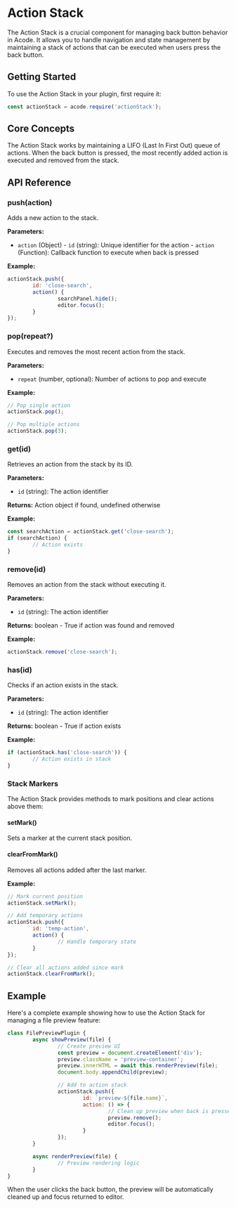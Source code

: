 # Action Stack

The Action Stack is a crucial component for managing back button behavior in Acode. It allows you to handle navigation and state management by maintaining a stack of actions that can be executed when users press the back button.

## Getting Started

To use the Action Stack in your plugin, first require it:

```js
const actionStack = acode.require('actionStack');
```

## Core Concepts

The Action Stack works by maintaining a LIFO (Last In First Out) queue of actions. When the back button is pressed, the most recently added action is executed and removed from the stack.

## API Reference

### push(action)

Adds a new action to the stack.

**Parameters:**
- `action` (Object)
		- `id` (string): Unique identifier for the action
		- `action` (Function): Callback function to execute when back is pressed

**Example:**
```js
actionStack.push({
		id: 'close-search',
		action() {
				searchPanel.hide();
				editor.focus();
		}
});
```

### pop(repeat?)

Executes and removes the most recent action from the stack.

**Parameters:**
- `repeat` (number, optional): Number of actions to pop and execute

**Example:**
```js
// Pop single action
actionStack.pop();

// Pop multiple actions
actionStack.pop(3);
```

### get(id)

Retrieves an action from the stack by its ID.

**Parameters:**
- `id` (string): The action identifier

**Returns:** Action object if found, undefined otherwise

**Example:**
```js
const searchAction = actionStack.get('close-search');
if (searchAction) {
		// Action exists
}
```

### remove(id)

Removes an action from the stack without executing it.

**Parameters:**
- `id` (string): The action identifier

**Returns:** boolean - True if action was found and removed

**Example:**
```js
actionStack.remove('close-search');
```

### has(id)

Checks if an action exists in the stack.

**Parameters:**
- `id` (string): The action identifier

**Returns:** boolean - True if action exists

**Example:**
```js
if (actionStack.has('close-search')) {
		// Action exists in stack
}
```

### Stack Markers

The Action Stack provides methods to mark positions and clear actions above them:

#### setMark()
Sets a marker at the current stack position.

#### clearFromMark()
Removes all actions added after the last marker.

**Example:**
```js
// Mark current position
actionStack.setMark();

// Add temporary actions
actionStack.push({
		id: 'temp-action',
		action() {
				// Handle temporary state
		}
});

// Clear all actions added since mark
actionStack.clearFromMark();
```

## Example

Here's a complete example showing how to use the Action Stack for managing a file preview feature:

```js
class FilePreviewPlugin {
		async showPreview(file) {
				// Create preview UI
				const preview = document.createElement('div');
				preview.className = 'preview-container';
				preview.innerHTML = await this.renderPreview(file);
				document.body.appendChild(preview);

				// Add to action stack
				actionStack.push({
						id: `preview-${file.name}`,
						action: () => {
								// Clean up preview when back is pressed
								preview.remove();
								editor.focus();
						}
				});
		}

		async renderPreview(file) {
				// Preview rendering logic
		}
}
```

When the user clicks the back button, the preview will be automatically cleaned up and focus returned to editor.

